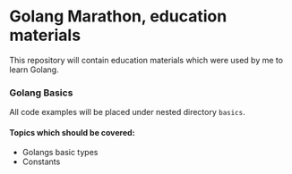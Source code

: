 # Golang Marathon, education materials
This repository will contain education materials which were used by me to learn Golang. 

### Golang Basics
All code examples will be placed under nested directory `basics`. 

#### Topics which should be covered:
* Golangs basic types 
* Constants 

